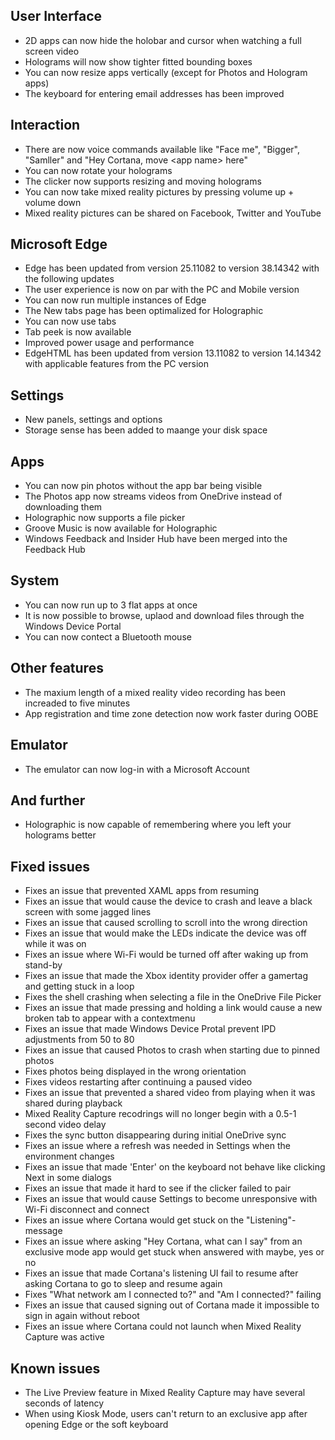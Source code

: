 ## User Interface
- 2D apps can now hide the holobar and cursor when watching a full screen video
- Holograms will now show tighter fitted bounding boxes
- You can now resize apps vertically (except for Photos and Hologram apps)
- The keyboard for entering email addresses has been improved

## Interaction
- There are now voice commands available like "Face me", "Bigger", "Samller" and "Hey Cortana, move &lt;app name&gt; here"
- You can now rotate your holograms
- The clicker now supports resizing and moving holograms
- You can now take mixed reality pictures by pressing volume up + volume down
- Mixed reality pictures can be shared on Facebook, Twitter and YouTube

## Microsoft Edge
- Edge has been updated from version 25.11082 to version 38.14342 with the following updates
 - The user experience is now on par with the PC and Mobile version
 - You can now run multiple instances of Edge
 - The New tabs page has been optimalized for Holographic
 - You can now use tabs
 - Tab peek is now available
 - Improved power usage and performance
- EdgeHTML has been updated from version 13.11082 to version 14.14342 with applicable features from the PC version

## Settings
- New panels, settings and options
 - Storage sense has been added to maange your disk space

## Apps
- You can now pin photos without the app bar being visible
- The Photos app now streams videos from OneDrive instead of downloading them
- Holographic now supports a file picker
- Groove Music is now available for Holographic
- Windows Feedback and Insider Hub have been merged into the Feedback Hub

## System
- You can now run up to 3 flat apps at once
- It is now possible to browse, uplaod and download files through the Windows Device Portal
- You can now contect a Bluetooth mouse

## Other features
- The maxium length of a mixed reality video recording has been increaded to five minutes
- App registration and time zone detection now work faster during OOBE

## Emulator
- The emulator can now log-in with a Microsoft Account

## And further
- Holographic is now capable of remembering where you left your holograms better

## Fixed issues
- Fixes an issue that prevented XAML apps from resuming
- Fixes an issue that would cause the device to crash and leave a black screen with some jagged lines
- Fixes an issue that caused scrolling to scroll into the wrong direction
- Fixes an issue that would make the LEDs indicate the device was off while it was on
- Fixes an issue where Wi-Fi would be turned off after waking up from stand-by
- Fixes an issue that made the Xbox identity provider offer a gamertag and getting stuck in a loop
- Fixes the shell crashing when selecting a file in the OneDrive File Picker
- Fixes an issue that made pressing and holding a link would cause a new broken tab to appear with a contextmenu
- Fixes an issue that made Windows Device Protal prevent IPD adjustments from 50 to 80
- Fixes an issue that caused Photos to crash when starting due to pinned photos
- Fixes photos being displayed in the wrong orientation
- Fixes videos restarting after continuing a paused video
- Fixes an issue that prevented a shared video from playing when it was shared during playback
- Mixed Reality Capture recodrings will no longer begin with a 0.5-1 second video delay
- Fixes the sync button disappearing during initial OneDrive sync
- Fixes an issue where a refresh was needed in Settings when the environment changes
- Fixes an issue that made 'Enter' on the keyboard not behave like clicking Next in some dialogs
- Fixes an issue that made it hard to see if the clicker failed to pair
- Fixes an issue that would cause Settings to become unresponsive with Wi-Fi disconnect and connect
- Fixes an issue where Cortana would get stuck on the "Listening"-message
- Fixes an issue where asking "Hey Cortana, what can I say" from an exclusive mode app would get stuck when answered with maybe, yes or no
- Fixes an issue that made Cortana's listening UI fail to resume after asking Cortana to go to sleep and resume again
- Fixes "What network am I connected to?" and "Am I connected?" failing
- Fixes an issue that caused signing out of Cortana made it impossible to sign in again without reboot
- Fixes an issue where Cortana could not launch when Mixed Reality Capture was active

## Known issues
- The Live Preview feature in Mixed Reality Capture may have several seconds of latency
- When using Kiosk Mode, users can't return to an exclusive app after opening Edge or the soft keyboard